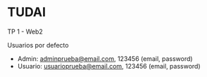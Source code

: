 # TUDAI

TP 1 - Web2

Usuarios por defecto
- Admin: adminprueba@email.com, 123456 (email, password)
- Usuario: usuarioprueba@email.com, 123456 (email, password)
